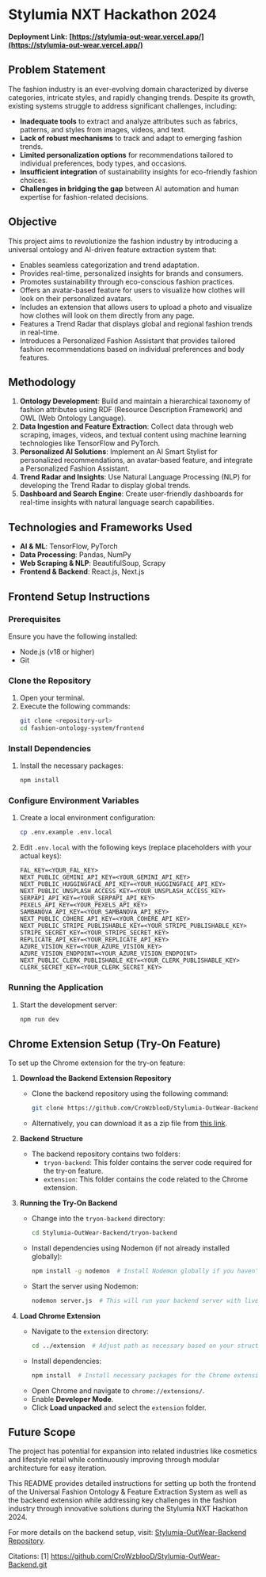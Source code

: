 # Stylumia NXT Hackathon 2024

**Deployment Link:** **[https://stylumia-out-wear.vercel.app/](https://stylumia-out-wear.vercel.app/)**

## Problem Statement
The fashion industry is an ever-evolving domain characterized by diverse categories, intricate styles, and rapidly changing trends. Despite its growth, existing systems struggle to address significant challenges, including:

- **Inadequate tools** to extract and analyze attributes such as fabrics, patterns, and styles from images, videos, and text.
- **Lack of robust mechanisms** to track and adapt to emerging fashion trends.
- **Limited personalization options** for recommendations tailored to individual preferences, body types, and occasions.
- **Insufficient integration** of sustainability insights for eco-friendly fashion choices.
- **Challenges in bridging the gap** between AI automation and human expertise for fashion-related decisions.

## Objective
This project aims to revolutionize the fashion industry by introducing a universal ontology and AI-driven feature extraction system that:

- Enables seamless categorization and trend adaptation.
- Provides real-time, personalized insights for brands and consumers.
- Promotes sustainability through eco-conscious fashion practices.
- Offers an avatar-based feature for users to visualize how clothes will look on their personalized avatars.
- Includes an extension that allows users to upload a photo and visualize how clothes will look on them directly from any page.
- Features a Trend Radar that displays global and regional fashion trends in real-time.
- Introduces a Personalized Fashion Assistant that provides tailored fashion recommendations based on individual preferences and body features.

## Methodology
1. **Ontology Development**: Build and maintain a hierarchical taxonomy of fashion attributes using RDF (Resource Description Framework) and OWL (Web Ontology Language).
2. **Data Ingestion and Feature Extraction**: Collect data through web scraping, images, videos, and textual content using machine learning technologies like TensorFlow and PyTorch.
3. **Personalized AI Solutions**: Implement an AI Smart Stylist for personalized recommendations, an avatar-based feature, and integrate a Personalized Fashion Assistant.
4. **Trend Radar and Insights**: Use Natural Language Processing (NLP) for developing the Trend Radar to display global trends.
5. **Dashboard and Search Engine**: Create user-friendly dashboards for real-time insights with natural language search capabilities.

## Technologies and Frameworks Used
- **AI & ML**: TensorFlow, PyTorch
- **Data Processing**: Pandas, NumPy
- **Web Scraping & NLP**: BeautifulSoup, Scrapy
- **Frontend & Backend**: React.js, Next.js

## Frontend Setup Instructions

### Prerequisites
Ensure you have the following installed:
- Node.js (v18 or higher)
- Git

### Clone the Repository
1. Open your terminal.
2. Execute the following commands:
   ```bash
   git clone <repository-url>
   cd fashion-ontology-system/frontend
   ```

### Install Dependencies
1. Install the necessary packages:
   ```bash
   npm install
   ```

### Configure Environment Variables
1. Create a local environment configuration:
   ```bash
   cp .env.example .env.local
   ```
2. Edit `.env.local` with the following keys (replace placeholders with your actual keys):
   ```env
   FAL_KEY=<YOUR_FAL_KEY>
   NEXT_PUBLIC_GEMINI_API_KEY=<YOUR_GEMINI_API_KEY>
   NEXT_PUBLIC_HUGGINGFACE_API_KEY=<YOUR_HUGGINGFACE_API_KEY>
   NEXT_PUBLIC_UNSPLASH_ACCESS_KEY=<YOUR_UNSPLASH_ACCESS_KEY>
   SERPAPI_API_KEY=<YOUR_SERPAPI_API_KEY>
   PEXELS_API_KEY=<YOUR_PEXELS_API_KEY>
   SAMBANOVA_API_KEY=<YOUR_SAMBANOVA_API_KEY>
   NEXT_PUBLIC_COHERE_API_KEY=<YOUR_COHERE_API_KEY>
   NEXT_PUBLIC_STRIPE_PUBLISHABLE_KEY=<YOUR_STRIPE_PUBLISHABLE_KEY>
   STRIPE_SECRET_KEY=<YOUR_STRIPE_SECRET_KEY>
   REPLICATE_API_KEY=<YOUR_REPLICATE_API_KEY>
   AZURE_VISION_KEY=<YOUR_AZURE_VISION_KEY>
   AZURE_VISION_ENDPOINT=<YOUR_AZURE_VISION_ENDPOINT>
   NEXT_PUBLIC_CLERK_PUBLISHABLE_KEY=<YOUR_CLERK_PUBLISHABLE_KEY>
   CLERK_SECRET_KEY=<YOUR_CLERK_SECRET_KEY>
   ```

### Running the Application
1. Start the development server:
   ```bash
   npm run dev
   ```

## Chrome Extension Setup (Try-On Feature)

To set up the Chrome extension for the try-on feature:

1. **Download the Backend Extension Repository**
    - Clone the backend repository using the following command:
      ```bash
      git clone https://github.com/CroWzblooD/Stylumia-OutWear-Backend.git
      ```
    - Alternatively, you can download it as a zip file from [this link](https://github.com/CroWzblooD/Stylumia-OutWear-Backend/archive/refs/heads/main.zip).

2. **Backend Structure**
    - The backend repository contains two folders:
        - `tryon-backend`: This folder contains the server code required for the try-on feature.
        - `extension`: This folder contains the code related to the Chrome extension.

3. **Running the Try-On Backend**
    - Change into the `tryon-backend` directory:
      ```bash
      cd Stylumia-OutWear-Backend/tryon-backend
      ```
    - Install dependencies using Nodemon (if not already installed globally):
      ```bash
      npm install -g nodemon  # Install Nodemon globally if you haven't already
      ```
    - Start the server using Nodemon:
      ```bash
      nodemon server.js  # This will run your backend server with live reload capabilities.
      ```

4. **Load Chrome Extension**
    - Navigate to the `extension` directory:
      ```bash
      cd ../extension  # Adjust path as necessary based on your structure.
      ```
    - Install dependencies:
      ```bash
      npm install  # Install necessary packages for the Chrome extension.
      ```
    - Open Chrome and navigate to `chrome://extensions/`.
    - Enable **Developer Mode**.
    - Click **Load unpacked** and select the `extension` folder.

## Future Scope 
The project has potential for expansion into related industries like cosmetics and lifestyle retail while continuously improving through modular architecture for easy iteration.

This README provides detailed instructions for setting up both the frontend of the Universal Fashion Ontology & Feature Extraction System as well as the backend extension while addressing key challenges in the fashion industry through innovative solutions during the Stylumia NXT Hackathon 2024.

For more details on the backend setup, visit: [Stylumia-OutWear-Backend Repository](https://github.com/CroWzblooD/Stylumia-OutWear-Backend).

Citations:
[1] https://github.com/CroWzblooD/Stylumia-OutWear-Backend.git

